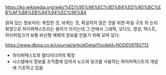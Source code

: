https://ko.wikipedia.org/wiki/%ED%95%98%EC%9D%B4%ED%8D%BC%EB%AF%B8%EB%94%94%EC%96%B4

얽혀 있는 정보처리: 복잡한 것, 바뀌는 것, 확실하지 않은 것을 위한 파일 구조 의 논리확장으로 하이퍼텍스트라는 용어가 쓰이는데 그 안에서 그래픽, 오디오, 영상, 텍스트, 하이퍼링크가 보통 비선형 매체의 정보를 만들기 위해 모여 있다.

https://www.dbpia.co.kr/Journal/articleDetail?nodeId=NODE09792713
- 하이퍼텍스트와 멀티미디어의 확장
- 시스템에서 정보를 조직함에 있어서 노드와 링크를 사용하는 하이퍼텍스트의 개념에 기초하고 있음